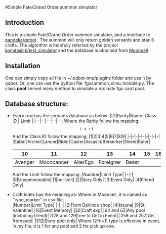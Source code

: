 #Simple Fate/Grand Order summon simulator

## Introduction
This is a simple Fate/Grand Order summon simulator, and a interface to [pandolia/qqbot](https://github.com/pandolia/qqbot) . The summon will only return golden servants and star-5 crafts. The algorithm is helpfully referred by the project [konatasick/test_simulator](https://github.com/konatasick/test_simulator) and the database is obtained from [Mooncell](https://fgo.wiki)

## Installation
One can simply copy all file in ~/.qqbot-tmp/plugins folder and use it by qqbot.
Or, one can use the python file: fgosummon_simu_module.py. The class **pool** served many method to simulate a ordinate fgo card pool.

## Database structure:
- Every row has the servants database as below:
  |ID|Rarity|Name| Class ID | Limit |
  |--|--|--|--|--|
  Where the Rarity follow the mapping:
  $$i \rightarrow \star \ \text{i} $$
  And the Class ID follow the mapping:
  |1|2|3|4|5|6|7|8|9|
  |-|-|-|-|-|-|-|-|-|
  |Saber|Archer|Lancer|Rider|Caster|Assasin|Berserker|Shield|Ruler|

  |10|11|12|13|14|15|16|17|18|
  |-|-|-|-|-|-|-|-|-|
  |Avenger|Mooncancer|AlterEgo|Foreigner|Beast|||||
  And the Limit follow the mapping:
  |Number|Limit Type|
  |-|-|
  |0|Unsummonable|
  |1|no-limit|
  |2|Story Only|
  |3|Event Only|
  |4|Friend Only|

- Craft index has the meaning as:
  Where in Mooncell, it is named as "type_marker" in csv file.  
  |Number|Limit Type|
  |-|-|
  |2|From DaVince shop|
  |4|kizuna|
  |9|St. Valentine|
  |16|Event Memory|
  |32|Craft exp|
  |64 and 65|Any pool (including friend)|
  |128 and 129|free to Get in Event|
  |256 and 257|Get from pool|
  |512|Story pool only|
  Where \(2^n+1\) type is effective in event.
  In my file, it is 1 for any pool and 2 for pick up one.
